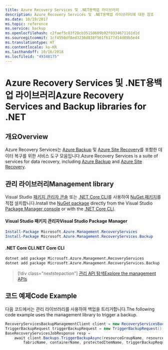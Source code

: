 ```yaml
---
title: Azure Recovery Services 및 .NET용백업 라이브러리
description: Azure Recovery Services 및 .NET용백업 라이브러리에 대한 참조
ms.date: 10/19/2017
ms.topic: reference
ms.service: backup
ms.openlocfilehash: c2faef5c83f28cb35158609b92f0334671161d1d
ms.sourcegitcommit: 1cf4550df8ed3236d838f561f6177d14d89b5e44
ms.translationtype: HT
ms.contentlocale: ko-KR
ms.lasthandoff: 10/16/2018
ms.locfileid: "49348175"
---
```

# <a name="azure-recovery-services-and-backup-libraries-for-net"></a><span data-ttu-id="196f5-103">Azure Recovery Services 및 .NET용백업 라이브러리</span><span class="sxs-lookup"><span data-stu-id="196f5-103">Azure Recovery Services and Backup libraries for .NET</span></span>

## <a name="overview"></a><span data-ttu-id="196f5-104">개요</span><span class="sxs-lookup"><span data-stu-id="196f5-104">Overview</span></span>

<span data-ttu-id="196f5-105">Azure Recovery Services는 [Azure Backup](/azure/backup/) 및 [Azure Site Recovery](/azure/site-recovery/)를 포함한 데이터 복구를 위한 서비스 도구 모음입니다.</span><span class="sxs-lookup"><span data-stu-id="196f5-105">Azure Recovery Services is a suite of services for data recovery, including [Azure Backup](/azure/backup/) and [Azure Site Recovery](/azure/site-recovery/).</span></span>

## <a name="management-library"></a><span data-ttu-id="196f5-106">관리 라이브러리</span><span class="sxs-lookup"><span data-stu-id="196f5-106">Management library</span></span>

<span data-ttu-id="196f5-107">Visual Studio [패키지 관리자 콘솔][PackageManager] 또는 [.NET Core CLI][DotNetCLI]를 사용하여 [NuGet 패키지](https://www.nuget.org/packages/Microsoft.Azure.Management.RecoveryServices)를 직접 설치합니다.</span><span class="sxs-lookup"><span data-stu-id="196f5-107">Install the [NuGet package](https://www.nuget.org/packages/Microsoft.Azure.Management.RecoveryServices) directly from the Visual Studio [Package Manager console][PackageManager] or with the [.NET Core CLI][DotNetCLI].</span></span>

#### <a name="visual-studio-package-manager"></a><span data-ttu-id="196f5-108">Visual Studio 패키지 관리자</span><span class="sxs-lookup"><span data-stu-id="196f5-108">Visual Studio Package Manager</span></span>

```powershell
Install-Package Microsoft.Azure.Management.RecoveryServices
Install-Package Microsoft.Azure.Management.RecoveryServices.Backup
```

#### <a name="net-core-cli"></a><span data-ttu-id="196f5-109">.NET Core CLI</span><span class="sxs-lookup"><span data-stu-id="196f5-109">.NET Core CLI</span></span>

```bash
dotnet add package Microsoft.Azure.Management.RecoveryServices
dotnet add package Microsoft.Azure.Management.RecoveryServices.Backup
```

> [!div class="nextstepaction"]
> [<span data-ttu-id="196f5-110">관리 API 탐색</span><span class="sxs-lookup"><span data-stu-id="196f5-110">Explore the management APIs</span></span>](/dotnet/api/overview/azure/recoveryservices/management)


## <a name="code-example"></a><span data-ttu-id="196f5-111">코드 예제</span><span class="sxs-lookup"><span data-stu-id="196f5-111">Code Example</span></span>

<span data-ttu-id="196f5-112">다음 코드에서는 관리 라이브러리를 사용하여 백업을 트리거합니다.</span><span class="sxs-lookup"><span data-stu-id="196f5-112">The following code example uses the management library to trigger a backup.</span></span>

```csharp
RecoveryServicesBackupManagementClient client = new RecoveryServicesBackupManagementClient(credentials);
TriggerBackupRequest triggerBackupRequest = new TriggerBackupRequest();
BaseRecoveryServicesJobResponse resp =
    await client.Backups.TriggerBackupAsync(resourceGroupName, resourceName, null,
        fabricName, containerName, protectedItemName, triggerBackupRequest);
```

[PackageManager]: https://docs.microsoft.com/nuget/tools/package-manager-console
[DotNetCLI]: https://docs.microsoft.com/dotnet/core/tools/dotnet-add-package
